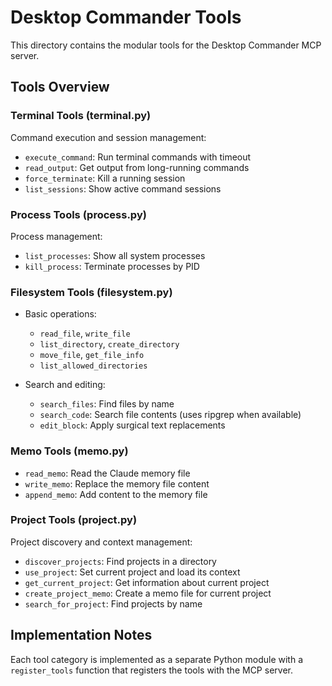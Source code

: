 # Desktop Commander Tools

This directory contains the modular tools for the Desktop Commander MCP server.

## Tools Overview

### Terminal Tools (terminal.py)

Command execution and session management:
- `execute_command`: Run terminal commands with timeout
- `read_output`: Get output from long-running commands
- `force_terminate`: Kill a running session
- `list_sessions`: Show active command sessions

### Process Tools (process.py)

Process management:
- `list_processes`: Show all system processes
- `kill_process`: Terminate processes by PID

### Filesystem Tools (filesystem.py)

- Basic operations:
  - `read_file`, `write_file`
  - `list_directory`, `create_directory`
  - `move_file`, `get_file_info`
  - `list_allowed_directories`

- Search and editing:
  - `search_files`: Find files by name
  - `search_code`: Search file contents (uses ripgrep when available)
  - `edit_block`: Apply surgical text replacements

### Memo Tools (memo.py)

- `read_memo`: Read the Claude memory file
- `write_memo`: Replace the memory file content
- `append_memo`: Add content to the memory file

### Project Tools (project.py)

Project discovery and context management:
- `discover_projects`: Find projects in a directory
- `use_project`: Set current project and load its context
- `get_current_project`: Get information about current project
- `create_project_memo`: Create a memo file for current project
- `search_for_project`: Find projects by name

## Implementation Notes

Each tool category is implemented as a separate Python module with a `register_tools` function that registers the tools with the MCP server.

